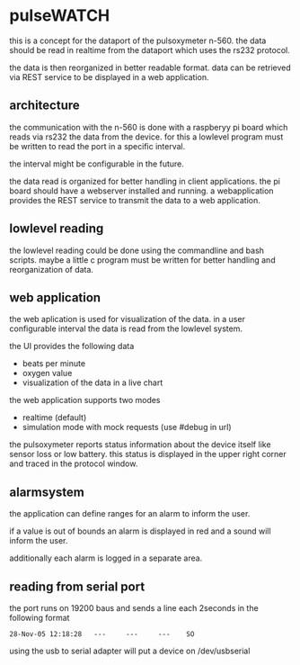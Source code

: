 # pulseWATCH

this is a concept for the dataport of the pulsoxymeter n-560. the data should be read in realtime from the dataport which uses the rs232 protocol.

the data is then reorganized in better readable format. data can be retrieved via REST service to be displayed in a web application.

## architecture

the communication with the n-560 is done with a raspberyy pi board which reads via rs232 the data from the device. for this a lowlevel program must be written to read the port in a specific interval. 

the interval might be configurable in the future.

the data read is organized for better handling in client applications. the pi board should have a webserver installed and running. a webapplication provides the REST service to transmit the data to a web application.

## lowlevel reading

the lowlevel reading could be done using the commandline and bash scripts. maybe a little c program must be written for better handling and reorganization of data.

## web application 
the web aplication is used for visualization of the data. in a user configurable interval the data is read from the lowlevel system.

the UI provides the following data

* beats per minute
* oxygen value
* visualization of the data in a live chart

the web application supports two modes

* realtime (default)
* simulation mode with mock requests (use #debug in url)

the pulsoxymeter reports status information about the device itself like sensor loss or low battery.
this status is displayed in the upper right corner and traced in the protocol window.

## alarmsystem

the application can define ranges for an alarm to inform the user.

if a value is out of bounds an alarm is displayed in red and a sound will inform the user.

additionally each alarm is logged in a separate area.

## reading from serial port

the port runs on 19200 baus and sends a line each 2seconds in the following format

    28-Nov-05 12:18:28   ---     ---     ---    SO  
    
using the usb to serial adapter will put a device on /dev/usbserial

